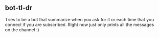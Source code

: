 ## bot-tl-dr

Tries to be a bot that summarize when you ask for it or each time that you connect if you are subscribed.
Right now just only prints all the messages on the channel :)
